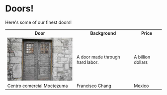 

# Doors!

Here's some of our finest doors!

<table>
  <tr>
    <th>Door</th>
    <th>Background</th>
    <th>Price</th>
  </tr>
  <tr>
    <td><img src="door2.jfif"></td>
    <td>A door made through hard labor.</td>
    <td>A billion dollars</td>
  </tr>
  <tr>
    <td>Centro comercial Moctezuma</td>
    <td>Francisco Chang</td>
    <td>Mexico</td>
  </tr>
</table>





